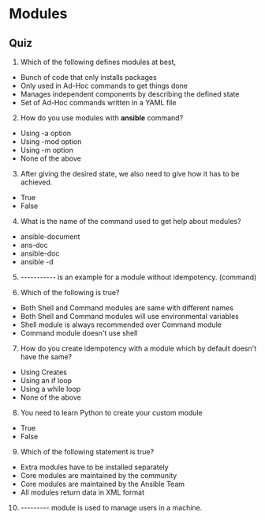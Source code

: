 # Modules
## Quiz

1. Which of the following defines modules at best,

  * Bunch of code that only installs packages
  * Only used in Ad-Hoc commands to get things done
  * Manages independent components by describing the defined state
  * Set of Ad-Hoc commands written in a YAML file

2. How do you use modules with **ansible** command?

  * Using -a option
  * Using -mod option
  * Using -m option
  * None of the above

3. After giving the desired state, we also need to give how it has to be achieved.

  * True
  * False

4. What is the name of the command used to get help about modules?

  * ansible-document
  * ans-doc
  * ansible-doc
  * ansible -d

5. ----------- is an example for a module without idempotency. (command)

6. Which of the following is true?

  * Both Shell and Command modules are same with different names
  * Both Shell and Command modules will use environmental variables
  * Shell module is always recommended over Command module
  * Command module doesn't use shell

7. How do you create idempotency with a module which by default doesn't have the same?

  * Using Creates
  * Using an if loop
  * Using a while loop
  * None of the above

8. You need to learn Python to create your custom module

  * True
  * False

9. Which of the following statement is true?

  * Extra modules have to be installed separately
  * Core modules are maintained by the community
  * Core modules are maintained by the Ansible Team
  * All modules return data in XML format

10. --------- module is used to manage users in a machine.
